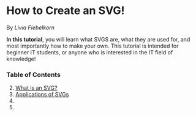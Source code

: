 # How to Create an SVG!   
By *Livia Fiebelkorn*

**In this tutorial**, you will learn what SVGS are, what they are used for, and most importantly how to make your own.
This tutorial is intended for beginner IT students, or anyone who is interested in the IT field of knowledge!

### Table of Contents
2. [What is an SVG?](Page1.md)
3. [Applications of SVGs](Page2.md)
4. 
5.
